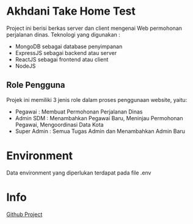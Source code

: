 # Akhdani Take Home Test

Project ini berisi berkas server dan client mengenai Web permohonan perjalanan dinas. Teknologi yang digunakan :

- MongoDB sebagai database penyimpanan
- ExpressJS sebagai backend atau server
- ReactJS sebagai frontend atau client
- NodeJS

## Role Pengguna

Projek ini memiliki 3 jenis role dalam proses penggunaan website, yaitu:

- Pegawai : Membuat Permohonan Perjalanan Dinas
- Admin SDM : Menambahkan Pegawai Baru, Meninjau Permohonan Pegawai, Mengoordinasi Data Kota
- Super Admin : Semua Tugas Admin dan Menambahkan Admin Baru

# Environment

Data environment yang diperlukan terdapat pada file .env

# Info

[Github Project](https://github.com/Z4nR/Akhdani-Test)
